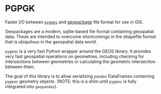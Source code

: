 # PGPGK

Faster I/O between [`pygeos`](https://github.com/pygeos/pygeos) and [geopackage](https://www.geopackage.org/) file format for use in GIS.

Geopackages are a modern, sqlite-based file format containing geospatial data. These are intended to overcome shortcomings in the shapefile format that is ubiquitous in the geospatial data world.

`pygeos` is a very fast Python wrapper around the GEOS library. It provides very fast geospatial operations on geometries, including checking for intersections between geometries or calculating the geometric intersection between them.

The goal of this library is to allow serializing `pandas` DataFrames containing `pygeos` geometry objects. (NOTE: this is a shim until `pygeos` is fully integrated into `geopandas`).
